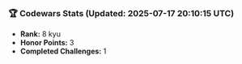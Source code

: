 ### 🏆 Codewars Stats (Updated: 2025-07-17 20:10:15 UTC)

- **Rank:** 8 kyu
- **Honor Points:** 3
- **Completed Challenges:** 1
